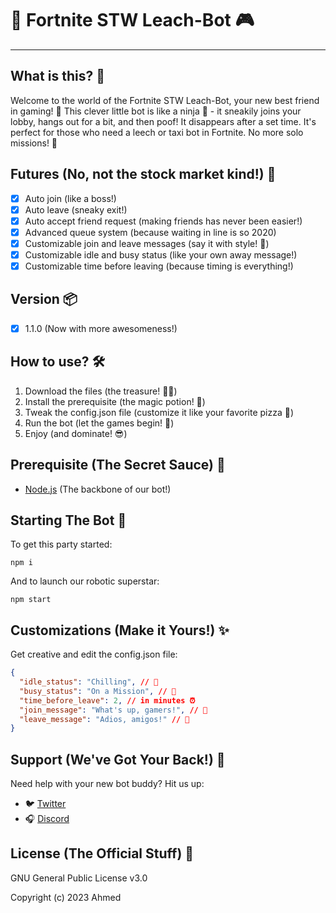 # 🤖 Fortnite STW Leach-Bot 🎮

---

## What is this? 🤔

Welcome to the world of the Fortnite STW Leach-Bot, your new best friend in gaming! 🌟 This clever little bot is like a ninja 🥷 - it sneakily joins your lobby, hangs out for a bit, and then poof! It disappears after a set time. It's perfect for those who need a leech or taxi bot in Fortnite. No more solo missions! 🎉

## Futures (No, not the stock market kind!) 🚀

- [x] Auto join (like a boss!)
- [x] Auto leave (sneaky exit!)
- [x] Auto accept friend request (making friends has never been easier!)
- [x] Advanced queue system (because waiting in line is so 2020)
- [x] Customizable join and leave messages (say it with style! 💬)
- [x] Customizable idle and busy status (like your own away message!)
- [x] Customizable time before leaving (because timing is everything!)

## Version 📦

- [x] 1.1.0 (Now with more awesomeness!)

## How to use? 🛠️

1. Download the files (the treasure! 🏴‍☠️)
2. Install the prerequisite (the magic potion! 🧪)
3. Tweak the config.json file (customize it like your favorite pizza 🍕)
4. Run the bot (let the games begin! 🎲)
5. Enjoy (and dominate! 😎)

## Prerequisite (The Secret Sauce) 🌟

- [Node.js](https://nodejs.org/en/) (The backbone of our bot!)

## Starting The Bot 🚀

To get this party started:

```
npm i 
```

And to launch our robotic superstar:

```
npm start
```

## Customizations (Make it Yours!) ✨

Get creative and edit the config.json file:

```json
{
  "idle_status": "Chilling", // 🛌
  "busy_status": "On a Mission", // 🎯
  "time_before_leave": 2, // in minutes ⏰
  "join_message": "What's up, gamers!", // 👋
  "leave_message": "Adios, amigos!" // 👋
}
```

## Support (We've Got Your Back!) 💪

Need help with your new bot buddy? Hit us up:

- 🐦 [Twitter](https://twitter.com/ahmadsabir11)
- 🎧 [Discord](https://discord.com/invite/yNjT8xr3eG)

## License (The Official Stuff) 📜

GNU General Public License v3.0

Copyright (c) 2023 Ahmed
